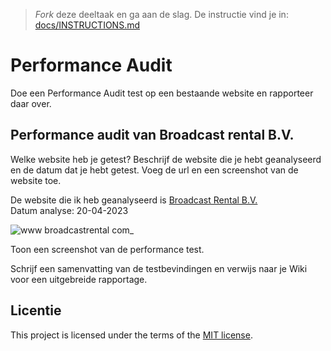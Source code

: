 > _Fork_ deze deeltaak en ga aan de slag. De instructie vind je in: [docs/INSTRUCTIONS.md](docs/INSTRUCTIONS.md)

# Performance Audit 

Doe een Performance Audit test op een bestaande website en rapporteer daar over.

## Performance audit van Broadcast rental B.V.

Welke website heb je getest? Beschrijf de website die je hebt geanalyseerd en de datum dat je hebt getest. Voeg de url en een screenshot van de website toe.  

De website die ik heb geanalyseerd is [Broadcast Rental B.V.](https://www.broadcastrental.com/) <br>
Datum analyse: 20-04-2023

![www broadcastrental com_](https://user-images.githubusercontent.com/64197688/233570159-7ae01d37-d080-44f3-a490-277091ba82fb.png)

Toon een screenshot van de performance test.

Schrijf een samenvatting van de testbevindingen en verwijs naar je Wiki voor een uitgebreide rapportage.


## Licentie

This project is licensed under the terms of the [MIT license](./LICENSE).

